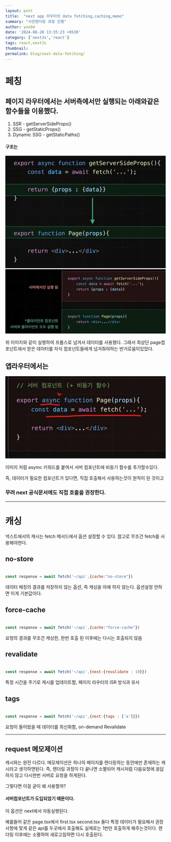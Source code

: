 ```yaml
---
layout: post
title:  "next app 라우터의 data fetching,caching,memo"
summary: "사전렌더링 과정 진행"
author: yoo94
date: '2024-08-28 13:35:23 +0530'
category: ['nextJs','react']
tags: react,nextJs
thumbnail: 
permalink: blog/next-data-fetching/
---
```


# 페칭

## 페이지 라우터에서는 서버측에서만 실행되는 아래와같은 함수들을 이용했다. 

1. SSR - getServerSideProps()
2. SSG - getStaticProps()
3. Dynamic SSG - getStaticPaths()

#### 구조는 

<img src="/blog/postImg/next090801.png" alt="next090801.png" style="max-width:100%;">

<img src="/blog/postImg/next090802.png" alt="next090802.png" style="max-width:100%;">

위 이미지와 같이 실행하여 프롭스로 넘겨서 데이터를 사용했다.
그래서 최상단 page컴포넌트에서 받은 데이터를 자식 컴포넌트들에게 넘겨줘야하는 번거로움이있었다.

## 앱라우터에서는

<img src="/blog/postImg/next090803.png" alt="next090803.png" style="max-width:100%;">

이미지 처럼 asymc 키워드를 붙여서 서버 컴포넌트에 비동기 함수를 추가할수있다.

즉, 데이터가 필요한 컴포넌트가 있다면, 직접 호출해서 사용하는것이 원칙이 된 것이고
### 무려 next 공식문서에도 직접 호출을 권장한다.

---

# 캐싱

넥스트에서의 캐시는 fetch 메서드에서 옵션 설정할 수 있다.
참고로 무조건 fetch를 사용해야한다.

## no-store
```js

const response = await fetch('~/api',{cache:"no-store"})

```
데이터 페칭의 결과를 저장하지 않는 옵션, 즉 캐싱을 아예 하지 않는다. 옵션설정 안하면 이게 기본값이다.

## force-cache
```js

const response = await fetch('~/api',{cache:"force-cache"})

```
요청의 결과를 무조건 캐싱한, 한번 호출 된 이후에는 다시는 호출되지 않음


## revalidate
```js

const response = await fetch('~/api',{next:{revalidate : 10}})

```
특정 시간을 주기로 캐시를 업데이트함, 페이지 라우터의 ISR 방식과 유사

## tags
```js

const response = await fetch('~/api',{next:{tags : ['a']}})

```
요청이 들어왔을 때 데이터를 최신화함, on-demand Revalidate

---

## request 메모제이션

캐시와는 완전 다르다.
메모제이션은 하나의 페이지를 렌더링하는 동안에만 존재하는 캐시라고 생각하면된다.
즉, 렌더링 과정이 다 끝나면 소멸되어 캐시처럼 다음요청에 응답하지 않고
다시한번 서버로 요청을 하게된다.

그렇다면 이걸 굳이 왜 사용할까?

#### 서버컴포넌트가 도입되었기 때문이다.

이 옵션은 next에서 자동실행된다.

예를들어 같은 page.tsx에서 
first.tsx second.tsx 둘다 
특정 데이터가 필요해서 권장사항에 맞게 같은 api를 두곳에서 호출해도
실제로는 1번만 호출하게 해주는것이다.
렌더링 이후에는 소멸하여 새로고침하면 다시 호출된다.